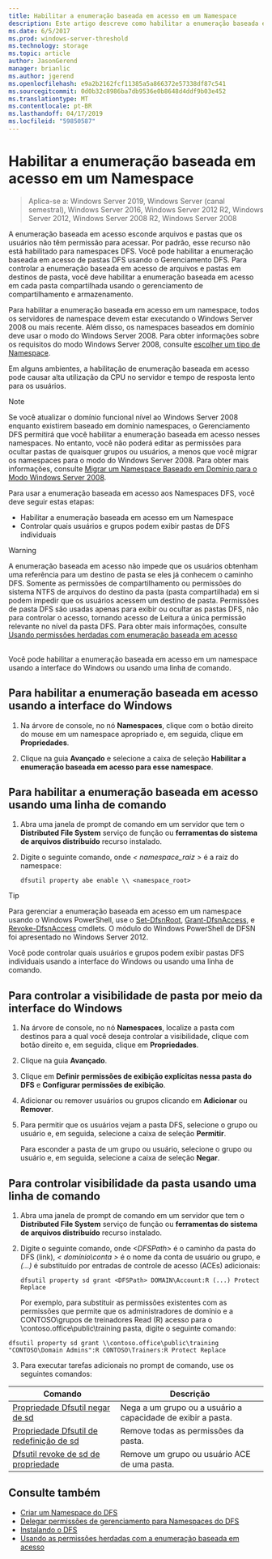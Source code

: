 ```yaml
---
title: Habilitar a enumeração baseada em acesso em um Namespace
description: Este artigo descreve como habilitar a enumeração baseada em acesso em um namespace.
ms.date: 6/5/2017
ms.prod: windows-server-threshold
ms.technology: storage
ms.topic: article
author: JasonGerend
manager: brianlic
ms.author: jgerend
ms.openlocfilehash: e9a2b2162fcf11385a5a866372e57338df87c541
ms.sourcegitcommit: 0d0b32c8986ba7db9536e0b8648d4ddf9b03e452
ms.translationtype: MT
ms.contentlocale: pt-BR
ms.lasthandoff: 04/17/2019
ms.locfileid: "59850587"
---
```

# <a name="enable-access-based-enumeration-on-a-namespace"></a>Habilitar a enumeração baseada em acesso em um Namespace

> Aplica-se a: Windows Server 2019, Windows Server (canal semestral), Windows Server 2016, Windows Server 2012 R2, Windows Server 2012, Windows Server 2008 R2, Windows Server 2008

A enumeração baseada em acesso esconde arquivos e pastas que os usuários não têm permissão para acessar. Por padrão, esse recurso não está habilitado para namespaces DFS. Você pode habilitar a enumeração baseada em acesso de pastas DFS usando o Gerenciamento DFS. Para controlar a enumeração baseada em acesso de arquivos e pastas em destinos de pasta, você deve habilitar a enumeração baseada em acesso em cada pasta compartilhada usando o gerenciamento de compartilhamento e armazenamento.

Para habilitar a enumeração baseada em acesso em um namespace, todos os servidores de namespace devem estar executando o Windows Server 2008 ou mais recente. Além disso, os namespaces baseados em domínio deve usar o modo do Windows Server 2008. Para obter informações sobre os requisitos do modo Windows Server 2008, consulte [escolher um tipo de Namespace](choose-a-namespace-type.md).

Em alguns ambientes, a habilitação de enumeração baseada em acesso pode causar alta utilização da CPU no servidor e tempo de resposta lento para os usuários.

> [!NOTE]
> Se você atualizar o domínio funcional nível ao Windows Server 2008 enquanto existirem baseado em domínio namespaces, o Gerenciamento DFS permitirá que você habilitar a enumeração baseada em acesso nesses namespaces. No entanto, você não poderá editar as permissões para ocultar pastas de quaisquer grupos ou usuários, a menos que você migrar os namespaces para o modo do Windows Server 2008. Para obter mais informações, consulte [Migrar um Namespace Baseado em Domínio para o Modo Windows Server 2008](migrate-a-domain-based-namespace-to-windows-server-2008-mode.md).


Para usar a enumeração baseada em acesso aos Namespaces DFS, você deve seguir estas etapas:

-   Habilitar a enumeração baseada em acesso em um Namespace
-   Controlar quais usuários e grupos podem exibir pastas de DFS individuais


> [!WARNING]
> A enumeração baseada em acesso não impede que os usuários obtenham uma referência para um destino de pasta se eles já conhecem o caminho DFS. Somente as permissões de compartilhamento ou permissões do sistema NTFS de arquivos do destino da pasta (pasta compartilhada) em si podem impedir que os usuários acessem um destino de pasta. Permissões de pasta DFS são usadas apenas para exibir ou ocultar as pastas DFS, não para controlar o acesso, tornando acesso de Leitura a única permissão relevante no nível da pasta DFS. Para obter mais informações, consulte [Usando permissões herdadas com enumeração baseada em acesso](https://technet.microsoft.com/library/dd834874(v=ws.11).aspx)

<br />
Você pode habilitar a enumeração baseada em acesso em um namespace usando a interface do Windows ou usando uma linha de comando.

## <a name="to-enable-access-based-enumeration-by-using-the-windows-interface"></a>Para habilitar a enumeração baseada em acesso usando a interface do Windows

1.  Na árvore de console, no nó **Namespaces**, clique com o botão direito do mouse em um namespace apropriado e, em seguida, clique em **Propriedades**.

2.  Clique na guia **Avançado** e selecione a caixa de seleção **Habilitar a enumeração baseada em acesso para esse namespace**.

## <a name="to-enable-access-based-enumeration-by-using-a-command-line"></a>Para habilitar a enumeração baseada em acesso usando uma linha de comando

1.  Abra uma janela de prompt de comando em um servidor que tem o **Distributed File System** serviço de função ou **ferramentas do sistema de arquivos distribuído** recurso instalado.

2.  Digite o seguinte comando, onde *< namespace\_raiz >* é a raiz do namespace:

    ```  
    dfsutil property abe enable \\ <namespace_root>
    ```

> [!TIP]
> Para gerenciar a enumeração baseada em acesso em um namespace usando o Windows PowerShell, use o [Set-DfsnRoot](https://technet.microsoft.com/library/jj884281.aspx), [Grant-DfsnAccess](https://technet.microsoft.com/library/jj884272.aspx), e [Revoke-DfsnAccess](https://technet.microsoft.com/library/jj884273.aspx) cmdlets. O módulo do Windows PowerShell de DFSN foi apresentado no Windows Server 2012.

Você pode controlar quais usuários e grupos podem exibir pastas DFS individuais usando a interface do Windows ou usando uma linha de comando.

## <a name="to-control-folder-visibility-by-using-the-windows-interface"></a>Para controlar a visibilidade de pasta por meio da interface do Windows

1.  Na árvore de console, no nó **Namespaces**, localize a pasta com destinos para a qual você deseja controlar a visibilidade, clique com botão direito e, em seguida, clique em **Propriedades**.

2.  Clique na guia **Avançado**.

3.  Clique em **Definir permissões de exibição explícitas nessa pasta do DFS** e **Configurar permissões de exibição**.

4.  Adicionar ou remover usuários ou grupos clicando em **Adicionar** ou **Remover**.

5.  Para permitir que os usuários vejam a pasta DFS, selecione o grupo ou usuário e, em seguida, selecione a caixa de seleção **Permitir**.

    Para esconder a pasta de um grupo ou usuário, selecione o grupo ou usuário e, em seguida, selecione a caixa de seleção **Negar**.

## <a name="to-control-folder-visibility-by-using-a-command-line"></a>Para controlar visibilidade da pasta usando uma linha de comando

1.  Abra uma janela de prompt de comando em um servidor que tem o **Distributed File System** serviço de função ou **ferramentas do sistema de arquivos distribuído** recurso instalado.

2.  Digite o seguinte comando, onde *&lt;DFSPath&gt;* é o caminho da pasta do DFS (link), *< domínio\\conta >* é o nome da conta de usuário ou grupo, e *(...)*  é substituído por entradas de controle de acesso (ACEs) adicionais:

    ```
    dfsutil property sd grant <DFSPath> DOMAIN\Account:R (...) Protect Replace
    ```

    Por exemplo, para substituir as permissões existentes com as permissões que permite que os administradores de domínio e a CONTOSO\\grupos de treinadores Read (R) acesso para o \\contoso.office\public\training pasta, digite o seguinte comando:

   ```
   dfsutil property sd grant \\contoso.office\public\training "CONTOSO\Domain Admins":R CONTOSO\Trainers:R Protect Replace 
   ```

3. Para executar tarefas adicionais no prompt de comando, use os seguintes comandos:


| Comando | Descrição |
|---|---|
|[Propriedade Dfsutil negar de sd](https://msdn.microsoft.com/library/dd759150(v=ws.11).aspx)|Nega a um grupo ou a usuário a capacidade de exibir a pasta.|
|[Propriedade Dfsutil de redefinição de sd](https://msdn.microsoft.com/library/dd759150(v=ws.11).aspx) |Remove todas as permissões da pasta.|
|[Dfsutil revoke de sd de propriedade](https://msdn.microsoft.com/library/dd759150(v=ws.11).aspx)| Remove um grupo ou usuário ACE de uma pasta. |

## <a name="see-also"></a>Consulte também

-   [Criar um Namespace do DFS](create-a-dfs-namespace.md)
-   [Delegar permissões de gerenciamento para Namespaces do DFS](delegate-management-permissions-for-dfs-namespaces.md)
-   [Instalando o DFS](https://technet.microsoft.com/library/cc731089(v=ws.11).aspx)
-   [Usando as permissões herdadas com a enumeração baseada em acesso](using-inherited-permissions-with-access-based-enumeration.md)